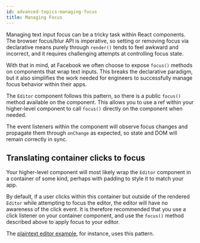 ```yaml
---
id: advanced-topics-managing-focus
title: Managing Focus
---
```


Managing text input focus can be a tricky task within React components. The browser
focus/blur API is imperative, so setting or removing focus via declarative means
purely through `render()` tends to feel awkward and incorrect, and it requires
challenging attempts at controlling focus state.

With that in mind, at Facebook we often choose to expose `focus()` methods
on components that wrap text inputs. This breaks the declarative paradigm,
but it also simplifies the work needed for engineers to successfully manage
focus behavior within their apps.

The `Editor` component follows this pattern, so there is a public `focus()`
method available on the component. This allows you to use a ref within your
higher-level component to call `focus()` directly on the component when needed.

The event listeners within the component will observe focus changes and
propagate them through `onChange` as expected, so state and DOM will remain
correctly in sync.

## Translating container clicks to focus

Your higher-level component will most likely wrap the `Editor` component in a
container of some kind, perhaps with padding to style it to match your app.

By default, if a user clicks within this container but outside of the rendered
`Editor` while attempting to focus the editor, the editor will have no awareness
of the click event. It is therefore recommended that you use a click listener
on your container component, and use the `focus()` method described above to
apply focus to your editor.

The [plaintext editor example](https://github.com/facebook/draft-js/tree/master/examples/draft-0-10-0/plaintext),
for instance, uses this pattern.
